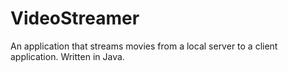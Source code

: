 # VideoStreamer
An application that streams movies from a local server to a client application. Written in Java.
